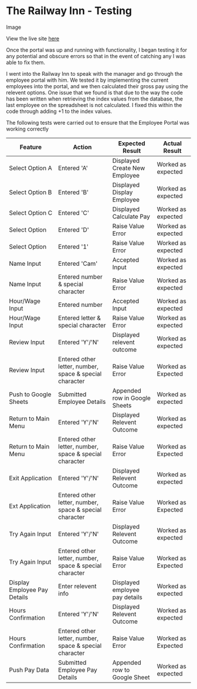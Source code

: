 # The Railway Inn - Testing

Image

View the live site [here](https://railway-nn-employee-portal-da8a700a2d95.herokuapp.com/)

Once the portal was up and running with functionality, I began testing it for any potential and obscure errors so that in the event of catching any I was able to fix them.

I went into the Railway Inn to speak with the manager and go through the employee portal with him. We tested it by implementing the current employees into the portal, and we then calculated their gross pay using the relevent options. One issue that we found is that due to the way the code has been written when retrieving the index values from the database, the last employee on the spreadsheet is not calculated. I fixed this within the code through adding +1 to the index values. 

The following tests were carried out to ensure that the Employee Portal was working correctly

| Feature | Action | Expected Result | Actual Result |
| ------- | ------ | --------------- | ------------- |
| Select Option A | Entered 'A' | Displayed Create New Employee | Worked as expected | 
| Select Option B | Entered 'B' | Displayed Display Employee | Worked as expected |
| Select Option C | Entered 'C' | Displayed Calculate Pay | Worked as expected | 
| Select Option | Entered 'D' | Raise Value Error | Worked as expected |
| Select Option | Entered '1' | Raise Value Error | Worked as expected |
| Name Input | Entered 'Cam' | Accepted Input | Worked as expected |
| Name Input | Entered number & special character | Raise Value Error | Worked as expected |
| Hour/Wage Input | Entered number | Accepted Input | Worked as expected |
| Hour/Wage Input | Entered letter & special character | Raise Value Error | Worked as expected |
| Review Input | Entered 'Y'/'N' | Displayed relevent outcome | Worked as expected |
| Review Input | Entered other letter, number, space & special character | Raise Value Error | Worked as Expected |
| Push to Google Sheets | Submitted Employee Details | Appended row in Google Sheets | Worked as expected |
| Return to Main Menu | Entered 'Y'/'N' | Displayed Relevent Outcome | Worked as expected |
| Return to Main Menu | Entered other letter, number, space & special character | Raise Value Error | Worked as Expected |
| Exit Application | Entered 'Y'/'N' | Displayed Relevent Outcome | Worked as expected |
| Ext Application | Entered other letter, number, space & special character | Raise Value Error | Worked as Expected |
| Try Again Input | Entered 'Y'/'N' | Displayed Relevent Outcome | Worked as expected |
| Try Again Input | Entered other letter, number, space & special character | Raise Value Error | Worked as Expected |
| Display Employee Pay Details | Enter relevent info | Displayed employee pay details | Worked as expected |
| Hours Confirmation | Entered 'Y'/'N' | Displayed Relevent Outcome | Worked as expected |
| Hours Confirmation | Entered other letter, number, space & special character | Raise Value Error | Worked as Expected |
| Push Pay Data | Submitted Employee Pay Details | Appended row to Google Sheet | Worked as expected |

